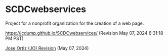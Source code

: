 # SCDCwebservices
Project for a nonprofit organization for the creation of a web page.

https://jcdump.github.io/SCDCwebservices/ (Revision May 07, 2024 6:31:18 PM PST)

[Jose Ortiz (JO) Revision](https://jcdump.github.io/SCDCwebservices/index-JO) (May 07, 2024)
